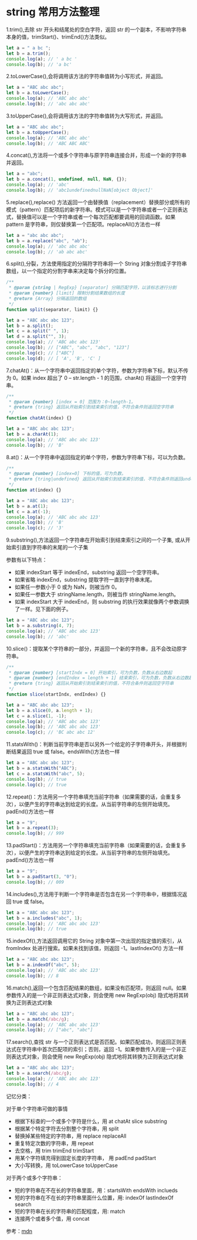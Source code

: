 # string 常用方法整理

1.trim(),去除 str 开头和结尾处的空白字符，返回 str 的一个副本，不影响字符串本身的值，trimStart()、trimEnd()方法类似。

```js
let a = " a bc ";
let b = a.trim();
console.log(a); // ' a bc '
console.log(b); // 'a bc'
```

2.toLowerCase(),会将调用该方法的字符串值转为小写形式，并返回。

```js
let a = "ABC abc abc";
let b = a.toLowerCase();
console.log(a); // 'ABC abc abc'
console.log(b); // 'abc abc abc'
```

3.toUpperCase(),会将调用该方法的字符串值转为大写形式，并返回。

```js
let a = "ABC abc abc";
let b = a.toUpperCase();
console.log(a); // 'ABC abc abc'
console.log(b); // 'ABC ABC ABC'
```

4.concat(),方法将一个或多个字符串与原字符串连接合并，形成一个新的字符串并返回。

```js
let a = "abc";
let b = a.concat(1, undefined, null, NaN, {});
console.log(a); // 'abc'
console.log(b); // 'abc1undefinednullNaN[object Object]'
```

5.replace(),replace() 方法返回一个由替换值（replacement）替换部分或所有的模式（pattern）匹配项后的新字符串。模式可以是一个字符串或者一个正则表达式，替换值可以是一个字符串或者一个每次匹配都要调用的回调函数。如果 pattern 是字符串，则仅替换第一个匹配项。replaceAll()方法也一样

```js
let a = "abc abc abc";
let b = a.replace("abc", "ab");
console.log(a); // 'abc abc abc'
console.log(b); // 'ab abc abc'
```

6.split(),分裂，方法使用指定的分隔符字符串将一个 String 对象分割成子字符串数组，以一个指定的分割字串来决定每个拆分的位置。

```js
/**
 * @param {string | RegExp} [separator] 分隔匹配字符，以该标志进行分割
 * @param {number} [limit] 限制分割结果数组的长度
 * @return {Array} 分隔返回的数组
 */
function split(separator, limit) {}

let a = "ABC abc abc 123";
let b = a.split();
let c = a.split(" ", 1);
let d = a.split("", 3);
console.log(a); // 'ABC abc abc 123'
console.log(b); // ["ABC", "abc", "abc", "123"]
console.log(c); // ["ABC"]
console.log(d); // [ 'A', 'B', 'C' ]
```

7.chatAt()：从一个字符串中返回指定的单个字符，参数为字符串下标，默认不传为 0。如果 index 超出了 0 – str.length - 1 的范围，charAt() 将返回一个空字符串。

```js
/**
 * @param {number} [index = 0] 范围为：0~length-1。
 * @return {tring} 返回从开始索引到结束索引的值，不符合条件则返回空字符串
 */
function chatAt(index) {}

let a = "ABC abc abc 123";
let b = a.charAt(1);
console.log(a); // 'ABC abc abc 123'
console.log(b); // 'B'
```

8.at()：从一个字符串中返回指定的单个字符，参数为字符串下标，可以为负数。

```js
/**
 * @param {number} [index=0] 下标的值，可为负数。
 * @return {tring|undefined} 返回从开始索引到结束索引的值，不符合条件则返回undefined
 */
function at(index) {}

let a = "ABC abc abc 123";
let b = a.at(1);
let c = a.at(-1);
console.log(a); // 'ABC abc abc 123'
console.log(b); // 'B'
console.log(c); // '3'
```

9.substring(),方法返回一个字符串在开始索引到结束索引之间的一个子集, 或从开始索引直到字符串的末尾的一个子集

参数有以下特点：

- 如果 indexStart 等于 indexEnd，substring 返回一个空字符串。
- 如果省略 indexEnd，substring 提取字符一直到字符串末尾。
- 如果任一参数小于 0 或为 NaN，则被当作 0。
- 如果任一参数大于 stringName.length，则被当作 stringName.length。
- 如果 indexStart 大于 indexEnd，则 substring 的执行效果就像两个参数调换了一样。见下面的例子。

```js
let a = "ABC abc abc 123";
let b = a.substring(4, 7);
console.log(a); // 'ABC abc abc 123'
console.log(b); // 'abc'
```

10.slice()：提取某个字符串的一部分，并返回一个新的字符串，且不会改动原字符串。

```js
/**
 * @param {number} [startIndx = 0] 开始索引，可为负数，负数从右边数起
 * @param {number} [endIndex = length + 1] 结束索引，可为负数，负数从右边数起
 * @return {tring} 返回从开始索引到结束索引的值，不符合条件则返回空字符串
 */
function slice(startIndx, endIndex) {}

let a = "ABC abc abc 123";
let b = a.slice(0, a.length + 1);
let c = a.slice(1, -1);
console.log(a); // 'ABC abc abc 123'
console.log(b); // 'ABC abc abc 123'
console.log(c); // 'BC abc abc 12'
```

11.statsWith()：判断当前字符串是否以另外一个给定的子字符串开头，并根据判断结果返回 true 或 false。endsWith()方法也一样

```js
let a = "ABC abc abc 123";
let b = a.statsWith("ABC");
let c = a.statsWith("abc", 5);
console.log(b); // true
console.log(c); // true
```

12.repeat()：方法用另一个字符串填充当前字符串（如果需要的话，会重复多次），以便产生的字符串达到给定的长度。从当前字符串的左侧开始填充。padEnd()方法也一样

```js
let a = "9";
let b = a.repeat(3);
console.log(b); // 999
```

13.padStart()：方法用另一个字符串填充当前字符串（如果需要的话，会重复多次），以便产生的字符串达到给定的长度。从当前字符串的左侧开始填充。padEnd()方法也一样

```js
let a = "9";
let b = a.padStart(3, "0");
console.log(b); // 009
```

14.includes(),方法用于判断一个字符串是否包含在另一个字符串中，根据情况返回 true 或 false。

```js
let a = "ABC abc abc 123";
let b = a.includes("abc", 1);
console.log(a); // 'ABC abc abc 123'
console.log(b); // true
```

15.indexOf(),方法返回调用它的 String 对象中第一次出现的指定值的索引，从 fromIndex 处进行搜索。如果未找到该值，则返回 -1。lastIndexOf() 方法一样

```js
let a = "ABC abc abc 123";
let b = a.indexOf("abc", 5);
console.log(a); // 'ABC abc abc 123'
console.log(b); // 8
```

16.match(),返回一个包含匹配结果的数组，如果没有匹配项，则返回 null。如果参数传入的是一个非正则表达式对象，则会使用 new RegExp(obj) 隐式地将其转换为正则表达式对象

```js
let a = "ABC abc abc 123";
let b = a.match(/abc/g);
console.log(a); // 'ABC abc abc 123'
console.log(b); // ["abc", "abc"]
```

17.search(),查找 str 与一个正则表达式是否匹配。如果匹配成功，则返回正则表达式在字符串中首次匹配项的索引；否则，返回 -1。如果参数传入的是一个非正则表达式对象，则会使用 new RegExp(obj) 隐式地将其转换为正则表达式对象

```js
let a = "ABC abc abc 123";
let b = a.search(/abc/g);
console.log(a); // 'ABC abc abc 123'
console.log(b); // 4
```

记忆分类：

对于单个字符串可做的事情

- 根据下标查的一个或多个字符是什么，用 at chatAt slice substring
- 根据某个特定字符去分割整个字符串，用 split
- 替换掉某些特定的字符串，用 replace replaceAll
- 重复特定次数的字符串，用 repeat
- 去空格，用 trim trimEnd trimStart
- 用某个字符填充得到固定长度的字符串， 用 padEnd padStart
- 大小写转换，用 toLowerCase toUpperCase

对于两个或多个字符串：

- 短的字符串在不在长的字符串里面，用：startsWith endsWith inclueds
- 短的字符串在不在长的字符串里面什么位置，用: indexOf lastIndexOf search
- 短的字符串在长的字符串的匹配程度，用: match
- 连接两个或者多个值，用 concat

参考：[mdn](https://developer.mozilla.org/zh-CN/docs/Web/JavaScript/Reference/Global_Objects/String)
